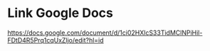 # Link Google Docs

https://docs.google.com/document/d/1ci02HXlcS33TidMClNPiHil-FDtD4R5Prq1cqUxZljo/edit?hl=id